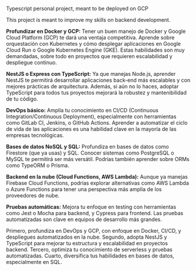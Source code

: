 Typescript personal project, meant to be deployed on GCP

This project is meant to improve my skills on backend development.

**Profundizar en Docker y GCP:** Tener un buen manejo de Docker y Google Cloud Platform (GCP) te dará una ventaja competitiva. Aprende sobre orquestación con Kubernetes y cómo desplegar aplicaciones en Google Cloud Run o Google Kubernetes Engine (GKE). Estas habilidades son muy demandadas, sobre todo en proyectos que requieren escalabilidad y despliegue continuo.

**NestJS o Express con TypeScript:** Ya que manejas Node.js, aprender NestJS te permitirá desarrollar aplicaciones back-end más escalables y con mejores prácticas de arquitectura. Además, si aún no lo haces, adoptar TypeScript para todos tus proyectos mejorará la robustez y mantenibilidad de tu código.

**DevOps básico:** Amplía tu conocimiento en CI/CD (Continuous Integration/Continuous Deployment), especialmente con herramientas como GitLab CI, Jenkins, o GitHub Actions. Aprender a automatizar el ciclo de vida de las aplicaciones es una habilidad clave en la mayoría de las empresas tecnológicas.

**Bases de datos NoSQL y SQL:** Profundiza en bases de datos como Firestore (que ya usas) y SQL. Conocer sistemas como PostgreSQL o MySQL te permitirá ser más versátil. Podrías también aprender sobre ORMs como TypeORM o Prisma.

**Backend en la nube (Cloud Functions, AWS Lambda):** Aunque ya manejas Firebase Cloud Functions, podrías explorar alternativas como AWS Lambda o Azure Functions para tener una perspectiva más amplia de los proveedores de nube.

**Pruebas automáticas:** Mejora tu enfoque en testing con herramientas como Jest o Mocha para backend, y Cypress para frontend. Las pruebas automatizadas son clave en equipos de desarrollo más grandes.

Primero, profundiza en DevOps y GCP, con enfoque en Docker, CI/CD, y despliegues automatizados en la nube.
Segundo, adopta NestJS y TypeScript para mejorar tu estructura y escalabilidad en proyectos backend.
Tercero, optimiza tu conocimiento de serverless y pruebas automatizadas.
Cuarto, diversifica tus habilidades en bases de datos, especialmente en SQL.
